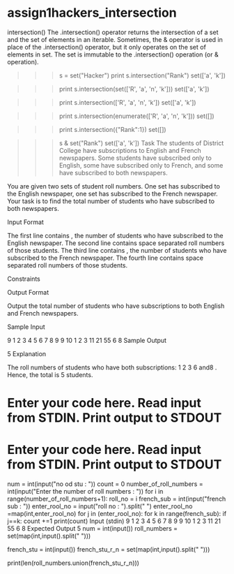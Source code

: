 # assign1hackers_intersection
intersection()
The .intersection() operator returns the intersection of a set and the set of elements in an iterable.
Sometimes, the & operator is used in place of the .intersection() operator, but it only operates on the set of elements in set.
The set is immutable to the .intersection() operation (or & operation).

>>> s = set("Hacker")
>>> print s.intersection("Rank")
set(['a', 'k'])

>>> print s.intersection(set(['R', 'a', 'n', 'k']))
set(['a', 'k'])

>>> print s.intersection(['R', 'a', 'n', 'k'])
set(['a', 'k'])

>>> print s.intersection(enumerate(['R', 'a', 'n', 'k']))
set([])

>>> print s.intersection({"Rank":1})
set([])

>>> s & set("Rank")
set(['a', 'k'])
Task
The students of District College have subscriptions to English and French newspapers. Some students have subscribed only to English, some have subscribed only to French, and some have subscribed to both newspapers.

You are given two sets of student roll numbers. One set has subscribed to the English newspaper, one set has subscribed to the French newspaper. Your task is to find the total number of students who have subscribed to both newspapers.

Input Format

The first line contains , the number of students who have subscribed to the English newspaper.
The second line contains  space separated roll numbers of those students.
The third line contains , the number of students who have subscribed to the French newspaper.
The fourth line contains  space separated roll numbers of those students.

Constraints


Output Format

Output the total number of students who have subscriptions to both English and French newspapers.

Sample Input

9
1 2 3 4 5 6 7 8 9
9
10 1 2 3 11 21 55 6 8
Sample Output

5
Explanation

The roll numbers of students who have both subscriptions:
1 2 3 6 and8 .
Hence, the total is  5 students.
# Enter your code here. Read input from STDIN. Print output to STDOUT 
# Enter your code here. Read input from STDIN. Print output to STDOUT 
num = int(input("no od stu : "))
count = 0
number_of_roll_numbers = int(input("Enter the number of roll numbers : "))
for i in range(number_of_roll_numbers+1):
    roll_no = i
french_sub = int(input("french sub : "))
enter_rool_no = input("roll no : ").split(" ")
enter_rool_no =map(int,enter_rool_no)
for j in (enter_rool_no):
  for k in range(french_sub):
    if j==k:
      count +=1
print(count)
Input (stdin)
9
1 2 3 4 5 6 7 8 9
9
10 1 2 3 11 21 55 6 8
Expected Output
5
num = int(input())
roll_numbers = set(map(int,input().split(" ")))

french_stu = int(input())
french_stu_r_n = set(map(int,input().split(" ")))

print(len(roll_numbers.union(french_stu_r_n)))

